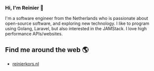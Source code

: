 ### Hi, I'm Reinier 👋

I'm a software engineer from the Netherlands who is passionate about open-source software, and exploring new technology. I like to program using Golang, Laravel, but also interested in the JAMStack. I love high performance APIs/websites.  

## Find me around the web 🌎
- <a href="https://reinierkors.nl">reinierkors.nl</a>

